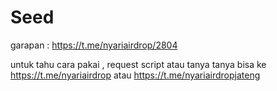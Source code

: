 # Seed

garapan : https://t.me/nyariairdrop/2804

untuk tahu cara pakai , request script atau tanya tanya bisa ke https://t.me/nyariairdrop atau https://t.me/nyariairdropjateng
